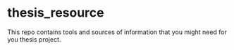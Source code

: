 # thesis_resource
This repo contains tools and sources of information that you might need for you thesis project.
